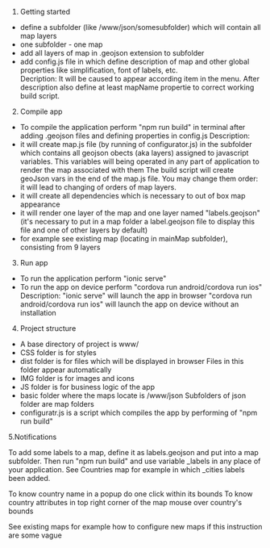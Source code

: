 1. Getting started

- define a subfolder (like /www/json/somesubfolder) which will contain all map layers
- one subfolder - one map
- add all layers of map in .geojson extension to subfolder
- add config.js file in which define description of map and other global properties like
  simplification, font of labels, etc.	
Decription:
  It will be caused to appear according item in the menu. After description also define 
  at least mapName propertie to correct working build script.

2. Compile app
- To compile the application perform "npm run build"  in terminal after adding .geojson files
  and defining properties in config.js
Description:
- it will create map.js file (by running of configurator.js) in the subfolder which contains
  all geojson obects (aka layers) assigned to javascript variables.
  This variables will being operated in any part of application to render the map
  associated with them
  The build script will create geoJson vars in the end of the map.js file. You may 
  change them order: it will lead to changing of orders of map layers.
- it will create all dependencies which is necessary to out of box map appearance
- it will render one layer of the map and one layer named "labels.geojson" (it's necessary
  to put in a map folder a label.geojson file to display this file and one of other layers by default)
- for example see existing map (locating in mainMap subfolder), consisting from 9 layers

3. Run app

- To run the application perform "ionic serve"
- To run the app on device perform "cordova run android/cordova run ios"
Description:
"ionic serve" will launch the app in browser
"cordova run android/cordova run ios" will launch the app on device without an installation

4. Project structure
- A base directory of project is www/
- CSS folder is for styles
- dist folder is for files which will be displayed in browser
  Files in this folder appear automatically
- IMG folder is for images and icons
- JS folder is for business logic of the app
- basic folder where the maps locate is /www/json
  Subfolders of json folder are map folders
- configuratr.js is a script which compiles the app by performing of "npm run build"

5.Notifications

To add some labels to a map, define it as labels.geojson and put into a map subfolder.
Then run "npm run build" and use variable _labels in any place of your application.
See Countries map for example in which _cities labels been added.

To know country name in a popup do one click within its bounds
To know country attributes in top right corner of the map
mouse over country's bounds

See existing maps for example how to configure new maps if this instruction are some vague


